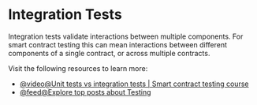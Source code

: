 # Integration Tests

Integration tests validate interactions between multiple components. For smart contract testing this can mean interactions between different components of a single contract, or across multiple contracts.

Visit the following resources to learn more:

- [@video@Unit tests vs integration tests | Smart contract testing course](https://youtu.be/GxnX9k8i0zM)
- [@feed@Explore top posts about Testing](https://app.daily.dev/tags/testing?ref=roadmapsh)
